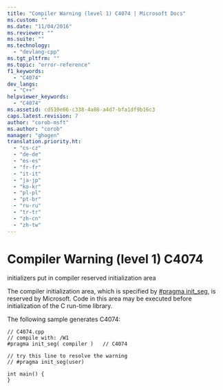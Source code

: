 ```yaml
---
title: "Compiler Warning (level 1) C4074 | Microsoft Docs"
ms.custom: ""
ms.date: "11/04/2016"
ms.reviewer: ""
ms.suite: ""
ms.technology: 
  - "devlang-cpp"
ms.tgt_pltfrm: ""
ms.topic: "error-reference"
f1_keywords: 
  - "C4074"
dev_langs: 
  - "C++"
helpviewer_keywords: 
  - "C4074"
ms.assetid: cd510e66-c338-4a86-a4d7-bfa1df9b16c3
caps.latest.revision: 7
author: "corob-msft"
ms.author: "corob"
manager: "ghogen"
translation.priority.ht: 
  - "cs-cz"
  - "de-de"
  - "es-es"
  - "fr-fr"
  - "it-it"
  - "ja-jp"
  - "ko-kr"
  - "pl-pl"
  - "pt-br"
  - "ru-ru"
  - "tr-tr"
  - "zh-cn"
  - "zh-tw"
---
```

# Compiler Warning (level 1) C4074
initializers put in compiler reserved initialization area  
  
 The compiler initialization area, which is specified by [#pragma init_seg](../../preprocessor/init-seg.md), is reserved by Microsoft. Code in this area may be executed before initialization of the C run-time library.  
  
 The following sample generates C4074:  
  
```  
// C4074.cpp  
// compile with: /W1  
#pragma init_seg( compiler )   // C4074  
  
// try this line to resolve the warning  
// #pragma init_seg(user)  
  
int main() {  
}  
```